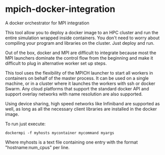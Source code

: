 # mpich-docker-integration
A docker orchestrator for MPI integration

This tool allow you to deploy a docker image to an HPC cluster and run the
entire simulation wrapped inside containers. You don't need to worry about
compiling your program and libraries on the cluster. Just deploy and run.

Out of the box, docker and MPI are difficult to integrate because most the
MPI launchers dominate the control flow from the beginning and make it
difficult to plug in alternative worker set up steps.

This tool uses the flexibility of the MPICH launcher to start all workers
in containers on behalf of the master process. It can be used on a single machine,
or in a cluster where it launches the workers with ssh or docker Swarm.
Any cloud platforms that support the standard docker API and support overlay
networks with name resolution are also supported.

Using device sharing, high speed networks like Infiniband are supported as well,
as long as all the necessary client libraries are installed in the docker image.

To run just execute:

```dockermpi -f myhosts mycontainer mycommand myargs```
  
Where myhosts is a text file containing one entry with the format "hostname:num_cpus"
per line.
